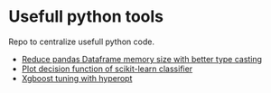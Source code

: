 # Usefull python tools

Repo to centralize usefull python code.

- [Reduce pandas Dataframe memory size with better type casting](https://github.com/thomas-chauvet/python-tools/blob/master/src/reduce_memory_size_pandas_dataframe.py)
- [Plot decision function of scikit-learn classifier](https://github.com/thomas-chauvet/python-tools/blob/master/src/plot_decision_function_sklearn_classifier.py)
- [Xgboost tuning with hyperopt](https://github.com/thomas-chauvet/python-tools/blob/master/src/xgboost_tuning_with_hyperopt.py.py)